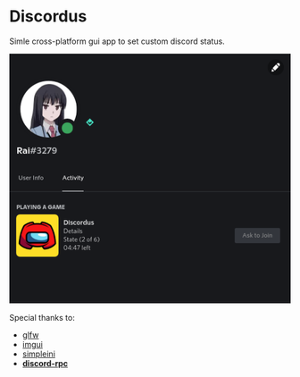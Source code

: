Discordus
=========
Simle cross-platform gui app to set custom discord status.

![Preview](Assets/Preview.png)

Special thanks to:
- [glfw](https://github.com/glfw/glfw)
- [imgui](https://github.com/ocornut/imgui)
- [simpleini](https://github.com/brofield/simpleini/)
- [**discord-rpc**](https://github.com/discord/discord-rpc)